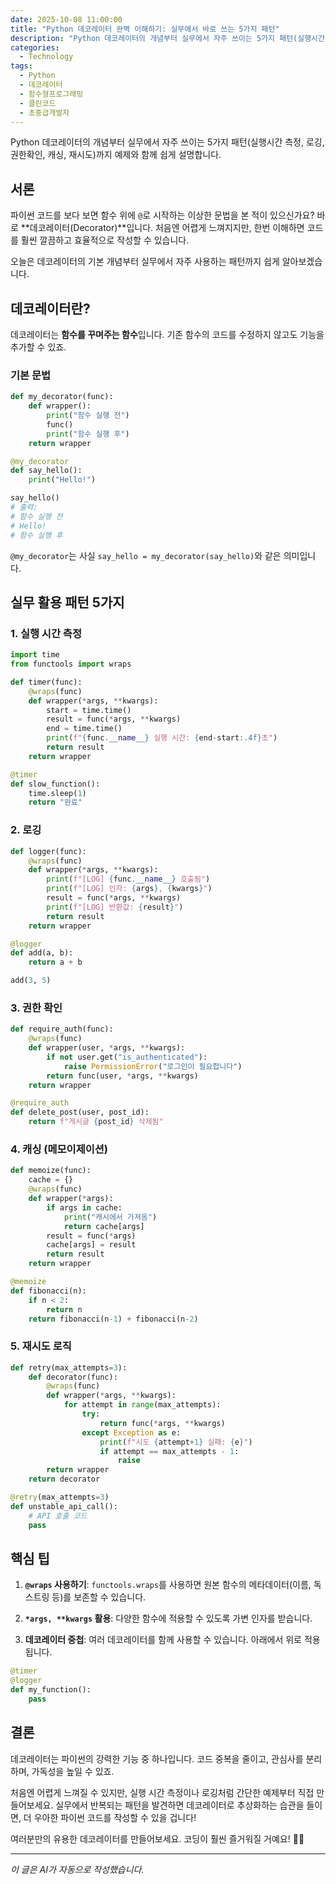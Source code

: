 ```yaml
---
date: 2025-10-08 11:00:00
title: "Python 데코레이터 완벽 이해하기: 실무에서 바로 쓰는 5가지 패턴"
description: "Python 데코레이터의 개념부터 실무에서 자주 쓰이는 5가지 패턴(실행시간 측정, 로깅, 권한확인, 캐싱, 재시도)까지 예제와 함께 쉽게 설명합니다."
categories:
  - Technology
tags:
  - Python
  - 데코레이터
  - 함수형프로그래밍
  - 클린코드
  - 초중급개발자
---
```


Python 데코레이터의 개념부터 실무에서 자주 쓰이는 5가지 패턴(실행시간 측정, 로깅, 권한확인, 캐싱, 재시도)까지 예제와 함께 쉽게 설명합니다.

<!-- more -->

## 서론

파이썬 코드를 보다 보면 함수 위에 `@`로 시작하는 이상한 문법을 본 적이 있으신가요? 바로 **데코레이터(Decorator)**입니다. 처음엔 어렵게 느껴지지만, 한번 이해하면 코드를 훨씬 깔끔하고 효율적으로 작성할 수 있습니다.

오늘은 데코레이터의 기본 개념부터 실무에서 자주 사용하는 패턴까지 쉽게 알아보겠습니다.

## 데코레이터란?

데코레이터는 **함수를 꾸며주는 함수**입니다. 기존 함수의 코드를 수정하지 않고도 기능을 추가할 수 있죠.

### 기본 문법

```python
def my_decorator(func):
    def wrapper():
        print("함수 실행 전")
        func()
        print("함수 실행 후")
    return wrapper

@my_decorator
def say_hello():
    print("Hello!")

say_hello()
# 출력:
# 함수 실행 전
# Hello!
# 함수 실행 후
```

`@my_decorator`는 사실 `say_hello = my_decorator(say_hello)`와 같은 의미입니다.

## 실무 활용 패턴 5가지

### 1. 실행 시간 측정

```python
import time
from functools import wraps

def timer(func):
    @wraps(func)
    def wrapper(*args, **kwargs):
        start = time.time()
        result = func(*args, **kwargs)
        end = time.time()
        print(f"{func.__name__} 실행 시간: {end-start:.4f}초")
        return result
    return wrapper

@timer
def slow_function():
    time.sleep(1)
    return "완료"
```

### 2. 로깅

```python
def logger(func):
    @wraps(func)
    def wrapper(*args, **kwargs):
        print(f"[LOG] {func.__name__} 호출됨")
        print(f"[LOG] 인자: {args}, {kwargs}")
        result = func(*args, **kwargs)
        print(f"[LOG] 반환값: {result}")
        return result
    return wrapper

@logger
def add(a, b):
    return a + b

add(3, 5)
```

### 3. 권한 확인

```python
def require_auth(func):
    @wraps(func)
    def wrapper(user, *args, **kwargs):
        if not user.get("is_authenticated"):
            raise PermissionError("로그인이 필요합니다")
        return func(user, *args, **kwargs)
    return wrapper

@require_auth
def delete_post(user, post_id):
    return f"게시글 {post_id} 삭제됨"
```

### 4. 캐싱 (메모이제이션)

```python
def memoize(func):
    cache = {}
    @wraps(func)
    def wrapper(*args):
        if args in cache:
            print("캐시에서 가져옴")
            return cache[args]
        result = func(*args)
        cache[args] = result
        return result
    return wrapper

@memoize
def fibonacci(n):
    if n < 2:
        return n
    return fibonacci(n-1) + fibonacci(n-2)
```

### 5. 재시도 로직

```python
def retry(max_attempts=3):
    def decorator(func):
        @wraps(func)
        def wrapper(*args, **kwargs):
            for attempt in range(max_attempts):
                try:
                    return func(*args, **kwargs)
                except Exception as e:
                    print(f"시도 {attempt+1} 실패: {e}")
                    if attempt == max_attempts - 1:
                        raise
        return wrapper
    return decorator

@retry(max_attempts=3)
def unstable_api_call():
    # API 호출 코드
    pass
```

## 핵심 팁

1. **`@wraps` 사용하기**: `functools.wraps`를 사용하면 원본 함수의 메타데이터(이름, 독스트링 등)를 보존할 수 있습니다.

2. **`*args, **kwargs` 활용**: 다양한 함수에 적용할 수 있도록 가변 인자를 받습니다.

3. **데코레이터 중첩**: 여러 데코레이터를 함께 사용할 수 있습니다. 아래에서 위로 적용됩니다.

```python
@timer
@logger
def my_function():
    pass
```

## 결론

데코레이터는 파이썬의 강력한 기능 중 하나입니다. 코드 중복을 줄이고, 관심사를 분리하며, 가독성을 높일 수 있죠. 

처음엔 어렵게 느껴질 수 있지만, 실행 시간 측정이나 로깅처럼 간단한 예제부터 직접 만들어보세요. 실무에서 반복되는 패턴을 발견하면 데코레이터로 추상화하는 습관을 들이면, 더 우아한 파이썬 코드를 작성할 수 있을 겁니다!

여러분만의 유용한 데코레이터를 만들어보세요. 코딩이 훨씬 즐거워질 거예요! 🐍✨

---

*이 글은 AI가 자동으로 작성했습니다.*
